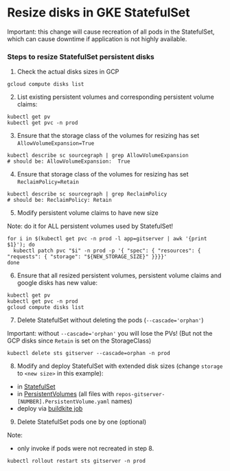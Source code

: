 # Resize disks in GKE StatefulSet

Important: this change will cause recreation of all pods in the StatefulSet, which can cause downtime if application is not highly available.

### Steps to resize StatefulSet persistent disks

1. Check the actual disks sizes in GCP

```
gcloud compute disks list
```

2. List existing persistent volumes and corresponding persistent volume claims:

```
kubectl get pv
kubectl get pvc -n prod
```

3. Ensure that the storage class of the volumes for resizing has set `AllowVolumeExpansion=True`

```
kubectl describe sc sourcegraph | grep AllowVolumeExpansion
# should be: AllowVolumeExpansion:  True
```

4. Ensure that storage class of the volumes for resizing has set `ReclaimPolicy=Retain`

```
kubectl describe sc sourcegraph | grep ReclaimPolicy
# should be: ReclaimPolicy: Retain
```

5. Modify persistent volume claims to have new size

Note: do it for ALL persistent volumes used by StatefulSet!

```
for i in $(kubectl get pvc -n prod -l app=gitserver | awk '{print $1}'); do
  kubectl patch pvc "$i" -n prod -p '{ "spec": { "resources": { "requests": { "storage": "${NEW_STORAGE_SIZE}" }}}}'
done

```

6. Ensure that all resized persistent volumes, persistent volume claims and google disks has new value:

```
kubectl get pv
kubectl get pvc -n prod
gcloud compute disks list
```

7. Delete StatefulSet without deleting the pods (`--cascade='orphan'`)

Important: without `--cascade='orphan'` you will lose the PVs! (But not the GCP disks since `Retain` is set on the StorageClass)

```
kubectl delete sts gitserver --cascade=orphan -n prod
```

8. Modify and deploy StatefulSet with extended disk sizes (change `storage` to `<new size>` in this example):

- in [StatefulSet](https://k8s.sgdev.org/github.com/sourcegraph/deploy-sourcegraph-cloud/-/blob/base/gitserver/gitserver.StatefulSet.yaml?L148)
- in [PersistentVolumes](https://k8s.sgdev.org/github.com/sourcegraph/deploy-sourcegraph-cloud/-/tree/base/gitserver) (all files with `repos-gitserver-[NUMBER].PersistentVolume.yaml` names)
- deploy via [buildkite job](https://buildkite.com/sourcegraph/deploy-sourcegraph-cloud)

9. Delete StatefulSet pods one by one (optional)

Note:

- only invoke if pods were not recreated in step 8.

```
kubectl rollout restart sts gitserver -n prod
```
